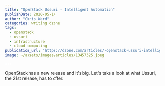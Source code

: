```yaml
---
title: "OpenStack Ussuri - Intelligent Automation"
publishDate: 2020-05-14
author: "Chris Ward"
categories: writing dzone
tags: 
  - openstack
  - ussuri
  - infrastructure
  - cloud computing
publication_url: "https://dzone.com/articles/-openstack-ussuri-intelligent-automation"
image: ~/assets/images/articles/13457325.jpeg

---
```

OpenStack has a new release and it's big. Let's take a look at what Ussuri, the 21st release, has to offer.

